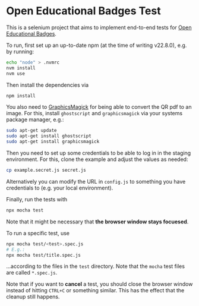 # Open Educational Badges Test
This is a selenium project that aims to implement end-to-end tests for [Open Educational Badges](https://openbadges.education).

To run, first set up an up-to-date npm (at the time of writing v22.8.0), e.g. by running:
```bash
echo "node" > .nvmrc
nvm install
nvm use
```

Then install the dependencies via
```bash
npm install
```

You also need to [GraphicsMagick](https://github.com/yakovmeister/pdf2image/blob/HEAD/docs/gm-installation.md) for being able to convert the QR pdf to an image. For this, install `ghostscript` and `graphicsmagick` via your systems package manager, e.g.:
```bash
sudo apt-get update
sudo apt-get install ghostscript
sudo apt-get install graphicsmagick
```

Then you need to set up some credentials to be able to log in in the staging environment. For this, clone the example and adjust the values as needed:
```bash
cp example.secret.js secret.js
```

Alternatively you can modify the URL in `config.js` to something you have credentials to (e.g. your local environment).

Finally, run the tests with
```bash
npx mocha test
```

Note that it might be necessary that **the browser window stays focuesed**.

To run a specific test, use
```bash
npx mocha test/<test>.spec.js
# E.g.:
npx mocha test/title.spec.js
```

...according to the files in the `test` directory. Note that the `mocha` test files are called `*.spec.js`.

Note that if you want to **cancel** a test, you should close the browser window instead of hitting `CTRL+C` or something similar.
This has the effect that the cleanup still happens.
